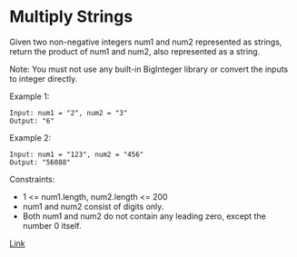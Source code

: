 # Multiply Strings

Given two non-negative integers num1 and num2 represented as strings, return the product of num1 and num2, also
represented as a string.

Note: You must not use any built-in BigInteger library or convert the inputs to integer directly.

Example 1:

```
Input: num1 = "2", num2 = "3"
Output: "6"
```

Example 2:

```
Input: num1 = "123", num2 = "456"
Output: "56088"
```

Constraints:

- 1 <= num1.length, num2.length <= 200
- num1 and num2 consist of digits only.
- Both num1 and num2 do not contain any leading zero, except the number 0 itself.

[Link](https://leetcode.com/problems/multiply-strings/)
